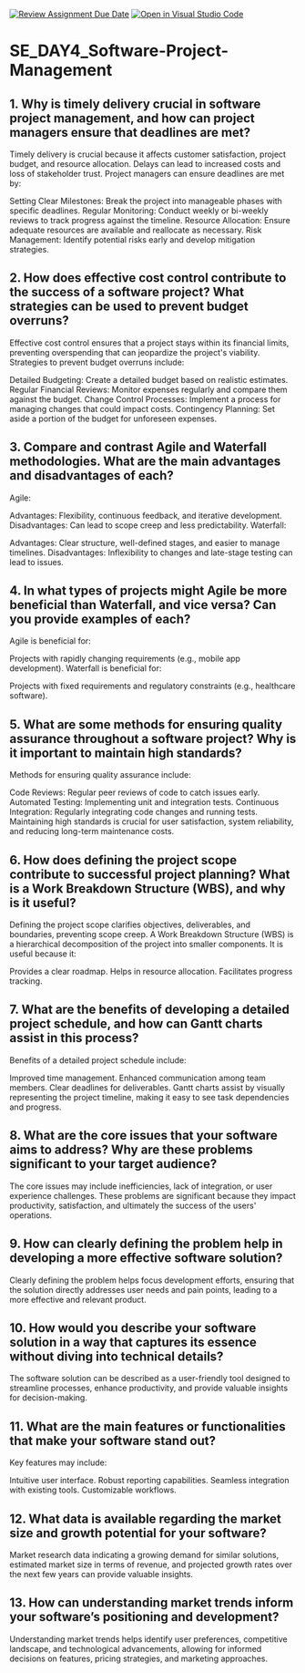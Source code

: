 [![Review Assignment Due Date](https://classroom.github.com/assets/deadline-readme-button-22041afd0340ce965d47ae6ef1cefeee28c7c493a6346c4f15d667ab976d596c.svg)](https://classroom.github.com/a/9pw6JKcu)
[![Open in Visual Studio Code](https://classroom.github.com/assets/open-in-vscode-2e0aaae1b6195c2367325f4f02e2d04e9abb55f0b24a779b69b11b9e10269abc.svg)](https://classroom.github.com/online_ide?assignment_repo_id=18767929&assignment_repo_type=AssignmentRepo)
# SE_DAY4_Software-Project-Management
## 1. Why is timely delivery crucial in software project management, and how can project managers ensure that deadlines are met?
Timely delivery is crucial because it affects customer satisfaction, project budget, and resource allocation. Delays can lead to increased costs and loss of stakeholder trust. Project managers can ensure deadlines are met by:

Setting Clear Milestones: Break the project into manageable phases with specific deadlines.
Regular Monitoring: Conduct weekly or bi-weekly reviews to track progress against the timeline.
Resource Allocation: Ensure adequate resources are available and reallocate as necessary.
Risk Management: Identify potential risks early and develop mitigation strategies.
## 2. How does effective cost control contribute to the success of a software project? What strategies can be used to prevent budget overruns?
Effective cost control ensures that a project stays within its financial limits, preventing overspending that can jeopardize the project's viability. Strategies to prevent budget overruns include:

Detailed Budgeting: Create a detailed budget based on realistic estimates.
Regular Financial Reviews: Monitor expenses regularly and compare them against the budget.
Change Control Processes: Implement a process for managing changes that could impact costs.
Contingency Planning: Set aside a portion of the budget for unforeseen expenses.
## 3. Compare and contrast Agile and Waterfall methodologies. What are the main advantages and disadvantages of each?
Agile:

Advantages: Flexibility, continuous feedback, and iterative development.
Disadvantages: Can lead to scope creep and less predictability.
Waterfall:

Advantages: Clear structure, well-defined stages, and easier to manage timelines.
Disadvantages: Inflexibility to changes and late-stage testing can lead to issues.
## 4. In what types of projects might Agile be more beneficial than Waterfall, and vice versa? Can you provide examples of each?
Agile is beneficial for:

Projects with rapidly changing requirements (e.g., mobile app development).
Waterfall is beneficial for:

Projects with fixed requirements and regulatory constraints (e.g., healthcare software).
## 5. What are some methods for ensuring quality assurance throughout a software project? Why is it important to maintain high standards?
Methods for ensuring quality assurance include:

Code Reviews: Regular peer reviews of code to catch issues early.
Automated Testing: Implementing unit and integration tests.
Continuous Integration: Regularly integrating code changes and running tests.
Maintaining high standards is crucial for user satisfaction, system reliability, and reducing long-term maintenance costs.
## 6. How does defining the project scope contribute to successful project planning? What is a Work Breakdown Structure (WBS), and why is it useful?
Defining the project scope clarifies objectives, deliverables, and boundaries, preventing scope creep. A Work Breakdown Structure (WBS) is a hierarchical decomposition of the project into smaller components. It is useful because it:

Provides a clear roadmap.
Helps in resource allocation.
Facilitates progress tracking.
## 7. What are the benefits of developing a detailed project schedule, and how can Gantt charts assist in this process?
Benefits of a detailed project schedule include:

Improved time management.
Enhanced communication among team members.
Clear deadlines for deliverables.
Gantt charts assist by visually representing the project timeline, making it easy to see task dependencies and progress.
## 8. What are the core issues that your software aims to address? Why are these problems significant to your target audience?
The core issues may include inefficiencies, lack of integration, or user experience challenges. These problems are significant because they impact productivity, satisfaction, and ultimately the success of the users' operations.
## 9. How can clearly defining the problem help in developing a more effective software solution?
Clearly defining the problem helps focus development efforts, ensuring that the solution directly addresses user needs and pain points, leading to a more effective and relevant product.
## 10. How would you describe your software solution in a way that captures its essence without diving into technical details?
The software solution can be described as a user-friendly tool designed to streamline processes, enhance productivity, and provide valuable insights for decision-making.
## 11. What are the main features or functionalities that make your software stand out?
Key features may include:

Intuitive user interface.
Robust reporting capabilities.
Seamless integration with existing tools.
Customizable workflows.
## 12. What data is available regarding the market size and growth potential for your software?
Market research data indicating a growing demand for similar solutions, estimated market size in terms of revenue, and projected growth rates over the next few years can provide valuable insights.
## 13. How can understanding market trends inform your software’s positioning and development?
Understanding market trends helps identify user preferences, competitive landscape, and technological advancements, allowing for informed decisions on features, pricing strategies, and marketing approaches.
